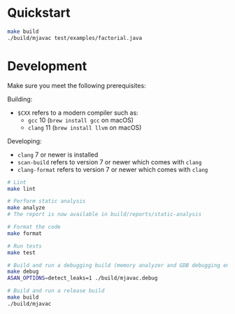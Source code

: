 # Quickstart

```sh
make build
./build/mjavac test/examples/factorial.java
```

# Development

Make sure you meet the following prerequisites:

Building:
* `$CXX` refers to a modern compiler such as:
  * `gcc` 10 (`brew install gcc` on macOS)
  * `clang` 11 (`brew install llvm` on macOS)

Developing:
* `clang` 7 or newer is installed
* `scan-build` refers to version 7 or newer which comes with `clang`
* `clang-format` refers to version 7 or newer which comes with `clang`

```sh
# Lint
make lint

# Perform static analysis
make analyze
# The report is now available in build/reports/static-analysis

# Format the code
make format

# Run tests
make test

# Build and run a debugging build (memory analyzer and GDB debugging enabled)
make debug
ASAN_OPTIONS=detect_leaks=1 ./build/mjavac.debug

# Build and run a release build
make build
./build/mjavac
```

